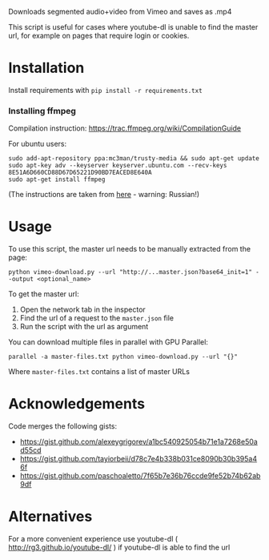 Downloads segmented audio+video from Vimeo and saves as .mp4

This script is useful for cases where youtube-dl is unable to find the master url,
for example on pages that require login or cookies.

Installation 
=======

Install requirements with `pip install -r requirements.txt`

### Installing ffmpeg

Compilation instruction: https://trac.ffmpeg.org/wiki/CompilationGuide

For ubuntu users:

    sudo add-apt-repository ppa:mc3man/trusty-media && sudo apt-get update 
    sudo apt-key adv --keyserver keyserver.ubuntu.com --recv-keys 8E51A6D660CD88D67D65221D90BD7EACED8E640A
    sudo apt-get install ffmpeg

(The instructions are taken from [here](http://help.ubuntu.ru/wiki/ffmpeg) - warning: Russian!)


Usage
=====

To use this script, the master url needs to be manually extracted from the page:

   `python vimeo-download.py --url "http://...master.json?base64_init=1" --output <optional_name>`

To get the master url:

   1. Open the network tab in the inspector
   2. Find the url of a request to the `master.json` file
   3. Run the script with the url as argument

You can download multiple files in parallel with GPU Parallel:

   `parallel -a master-files.txt python vimeo-download.py --url "{}"`

Where `master-files.txt` contains a list of master URLs


Acknowledgements
=======

Code merges the following gists:

- https://gist.github.com/alexeygrigorev/a1bc540925054b71e1a7268e50ad55cd
- https://gist.github.com/tayiorbeii/d78c7e4b338b031ce8090b30b395a46f
- https://gist.github.com/paschoaletto/7f65b7e36b76ccde9fe52b74b62ab9df

Alternatives
============

For a more convenient experience use youtube-dl ( http://rg3.github.io/youtube-dl/ ) if youtube-dl is able to find the url
